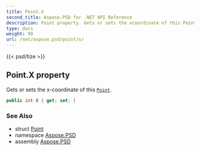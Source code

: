 ```yaml
---
title: Point.X
second_title: Aspose.PSD for .NET API Reference
description: Point property. Gets or sets the xcoordinate of this Point
type: docs
weight: 90
url: /net/aspose.psd/point/x/
---
```

{{< psd/tize >}}
## Point.X property

Gets or sets the x-coordinate of this [`Point`](../).

```csharp
public int X { get; set; }
```

### See Also

* struct [Point](../)
* namespace [Aspose.PSD](../../point/)
* assembly [Aspose.PSD](../../../)


